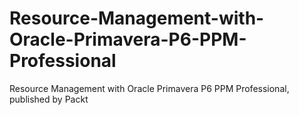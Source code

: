 # Resource-Management-with-Oracle-Primavera-P6-PPM-Professional
Resource Management with Oracle Primavera P6 PPM Professional, published by Packt
